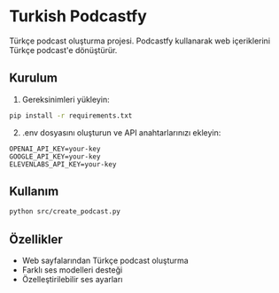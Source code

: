 # Turkish Podcastfy

Türkçe podcast oluşturma projesi. Podcastfy kullanarak web içeriklerini Türkçe podcast'e dönüştürür.

## Kurulum

1. Gereksinimleri yükleyin:
```bash
pip install -r requirements.txt
```

2. .env dosyasını oluşturun ve API anahtarlarınızı ekleyin:
```env
OPENAI_API_KEY=your-key
GOOGLE_API_KEY=your-key
ELEVENLABS_API_KEY=your-key
```

## Kullanım

```bash
python src/create_podcast.py
```

## Özellikler

- Web sayfalarından Türkçe podcast oluşturma
- Farklı ses modelleri desteği
- Özelleştirilebilir ses ayarları